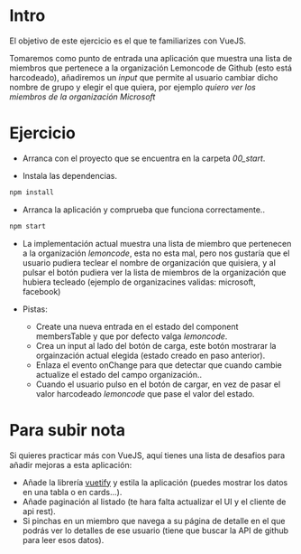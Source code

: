 # Intro

El objetivo de este ejercicio es el que te familiarizes con VueJS.

Tomaremos como punto de entrada una aplicación que muestra una lista de miembros
que pertenece a la organización Lemoncode de Github (esto está harcodeado), añadiremos
un _input_ que permite al usuario cambiar dicho nombre de grupo y elegir el que quiera,
por ejemplo _quiero ver los miembros de la organización Microsoft_

# Ejercicio

- Arranca con el proyecto que se encuentra en la carpeta *00_start*.

- Instala las dependencias.

```bash
npm install
```

- Arranca la aplicación y comprueba que funciona correctamente..

```bash
npm start
```

- La implementación actual muestra una lista de miembro que pertenecen a la organización 
_lemoncode_, esta no esta mal, pero nos gustaría que el usuario pudiera teclear el nombre
de organización que quisiera, y al pulsar el botón pudiera ver la lista de miembros de la
organización que hubiera tecleado (ejemplo de organizacines validas: microsoft, facebook)

- Pistas:

  - Create una nueva entrada en el estado del component membersTable y que por defecto valga _lemoncode_.
  - Crea un input al lado del botón de carga, este botón mostrarar la orgainzación actual elegida (estado creado en paso anterior).
  - Enlaza el evento onChange para que detectar que cuando cambie actualize el estado del campo organización..
  - Cuando el usuario pulso en el botón de cargar, en vez de pasar el valor harcodeado _lemoncode_ que pase el 
  valor del estado.
  
# Para subir nota

Si quieres practicar más con VueJS, aquí tienes una lista de desafios para añadir mejoras a esta aplicación:

- Añade la librería [vuetify](https://github.com/vuetifyjs/vuetify) y estila la aplicación (puedes mostrar los datos en una tabla o en cards...).
- Añade paginación al listado (te hara falta actualizar el UI y el cliente de api rest).
- Si pinchas en un miembro que navega a su página de detalle en el que podrás ver lo detalles de ese usuario (tiene que buscar la API de github para leer esos datos).
